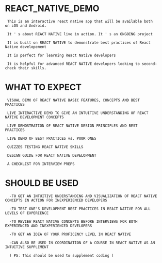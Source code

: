# REACT_NATIVE_DEMO

     This is an interactive react native app that will be available both on iOS and Android. 
     
     It ' s about REACT NATIVE live in action. It ' s an ONGOING project
     
     It is built on REACT NATIVE to demonstrate best practices of React Native developement 
     
     It is perfect for learning React Native developers 
     
     It is helpful for advanced REACT NATIVE developers looking to second-check their skills.


# WHAT TO EXPECT 

     VISUAL DEMO OF REACT NATIVE BASIC FEATURES, CONCEPTS AND BEST PRACTICES 
    
     LIVE INTERACTIVE DEMO TO GIVE AN INTUITIVE UNDERSTANDING OF REACT NATIVE DEVELOPMENT CONCEPTS
     
     LIVE DEMOSTRATION OF REACT NATIVE DESIGN PRINCIPLES AND BEST PRACTICES
     
     LIVE DEMO OF BEST PRACTICES vs. POOR ONES
     
     QUIZZES TESTING REACT NATIVE SKILLS 
     
     DESIGN GUIDE FOR REACT NATIVE DEVELOPMENT
     
     A CHECKLIST FOR INTERVIEW PREPS
     
     
# SHOULD BE USED

      -TO GET AN INTUITIVE UNDERSTANDING AND VISUALIZATION OF REACT NATIVE CONCEPTS IN ACTION FOR INEXPERIENCED DEVELOPERS
      
      -TO TEST ONE'S DEVELOPMENT BEST PRACTICES IN REACT NATIVE FOR ALL LEVELS OF EXPERIENCE
      
      -TO REVIEW REACT NATIVE CONCEPTS BEFORE INTERVIEWS FOR BOTH EXPERIENCED AND INEXPERIENCED DEVELOPERS
      
      -TO GET AN IDEA OF YOUR PROFICENCY LEVEL IN REACT NATIVE
      
      -CAN ALSO BE USED IN COORDINATION OF A COURSE IN REACT NATIVE AS AN INTUITIVE SUPPLEMENT
      
      ( PS: This should be used to supplement coding )
        
        
     
     
